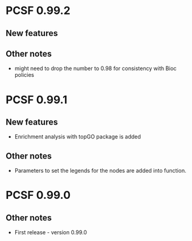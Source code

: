 # PCSF 0.99.2

## New features

## Other notes

* might need to drop the number to 0.98 for consistency with Bioc policies



# PCSF 0.99.1

## New features

* Enrichment analysis with topGO package is added

## Other notes

* Parameters to set the legends for the nodes are added into <plot> function.



# PCSF 0.99.0

## Other notes

* First release - version 0.99.0
